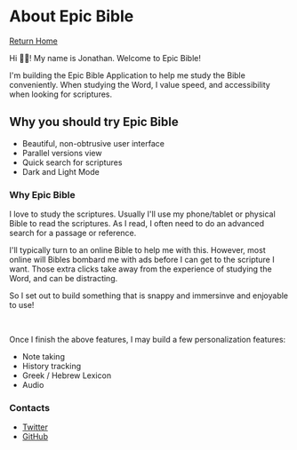 # About Epic Bible

[Return Home](/)

Hi 👋🏽! My name is Jonathan. Welcome to Epic Bible!

I'm building the Epic Bible Application to help me study the Bible conveniently. When studying the Word, I value speed, and accessibility when looking for scriptures.

## Why you should try Epic Bible

- Beautiful, non-obtrusive user interface
- Parallel versions view
- Quick search for scriptures
- Dark and Light Mode

### Why Epic Bible

I love to study the scriptures. Usually I'll use my phone/tablet or physical Bible to read the scriptures. As I read, I often need to do an advanced search for a passage or reference.

I'll typically turn to an online Bible to help me with this. However, most online will Bibles bombard me with ads before I can get to the scripture I want. Those extra clicks take away from the experience of studying the Word, and can be distracting.

So I set out to build something that is snappy and immersinve and enjoyable to use!

<br />

Once I finish the above features, I may build a few personalization features:

- Note taking
- History tracking
- Greek / Hebrew Lexicon
- Audio

### Contacts

- [Twitter](https://twitter.com/codebender828)
- [GitHub](https://github.com/codebender828)
